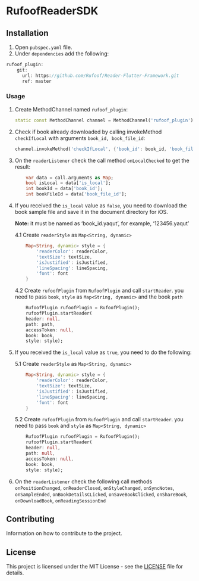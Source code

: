 
# RufoofReaderSDK

## Installation
1. Open `pubspec.yaml` file.
2. Under `dependencies` add the following:

```dart
rufoof_plugin:
    git:
      url: https://github.com/Rufoof/Reader-Flutter-Framework.git
      ref: master
```


### Usage
1. Create MethodChannel named `rufoof_plugin`:
    ```dart
    static const MethodChannel channel = MethodChannel('rufoof_plugin');
    ```

2. Check if book already downloaded by calling invokeMethod `checkIfLocal` with arguments `book_id, book_file_id`:
    ```dart
    channel.invokeMethod('checkIfLocal', {'book_id': book_id, 'book_file_id': book_file_id});
    ```

3. On the `readerListener` check the call method `onLocalChecked` to get the result:
    ```dart
        var data = call.arguments as Map;
        bool isLocal = data['is_local'];
        int bookId = data['book_id'];
        int bookFileId = data['book_file_id'];
    ```

4. If you received the `is_local` value as `false`,
    you need to download the book sample file and save it in the document directory for iOS.

    **Note:** it must be named as ‘book_id.yaqut’, for example, ‘123456.yaqut’

    4.1 Create `readerStyle` as `Map<String, dynamic>`
    ```dart
        Map<String, dynamic> style = {
            'readerColor': readerColor,
            'textSize': textSize,
            'isJustified': isJustified,
            'lineSpacing': lineSpacing,
            'font': font
        }
    ```

    4.2 Create `rufoofPlugin` from `RufoofPlugin` and call `startReader`.
    you need to pass `book`, `style` as `Map<String, dynamic>` and the book `path`
    ```dart
        RufoofPlugin rufoofPlugin = RufoofPlugin();
        rufoofPlugin.startReader(
        header: null,
        path: path,
        accessToken: null,
        book: book,
        style: style);
    ``` 

5. If you received the `is_local` value as `true`, you need to do the following:

    5.1 Create `readerStyle` as `Map<String, dynamic>`
    ```dart
        Map<String, dynamic> style = {
            'readerColor': readerColor,
            'textSize': textSize,
            'isJustified': isJustified,
            'lineSpacing': lineSpacing,
            'font': font
        }
    ```

    5.2 Create `rufoofPlugin` from `RufoofPlugin` and call `startReader`.
    you need to pass `book` and `style` as `Map<String, dynamic>`
    ```dart
        RufoofPlugin rufoofPlugin = RufoofPlugin();
        rufoofPlugin.startReader(
        header: null,
        path: null,
        accessToken: null,
        book: book,
        style: style);
    ```

6. On the `readerListener` check the following call methods
    `onPositionChanged`, `onReaderClosed`, `onStyleChanged`, `onSyncNotes`, `onSampleEnded`,
    `onBookDetailsCLicked`, `onSaveBookClicked`, `onShareBook`, `onDownloadBook`, `onReadingSessionEnd`

## Contributing
Information on how to contribute to the project.

## License
This project is licensed under the MIT License - see the [LICENSE](LICENSE) file for details.
